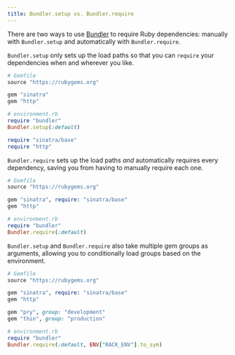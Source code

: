 ```yaml
---
title: Bundler.setup vs. Bundler.require
---
```


There are two ways to use [Bundler](https://bundler.io) to require Ruby dependencies: manually with `Bundler.setup` and automatically with `Bundler.require`.

`Bundler.setup` only sets up the load paths so that you can `require` your dependencies when and wherever you like.

```ruby
# Gemfile
source "https://rubygems.org"

gem "sinatra"
gem "http"

# environment.rb
require "bundler"
Bundler.setup(:default)

require "sinatra/base"
require "http"
```

`Bundler.require` sets up the load paths _and_ automatically requires every dependency, saving you from having to manually require each one.

```ruby
# Gemfile
source "https://rubygems.org"

gem "sinatra", require: "sinatra/base"
gem "http"

# environment.rb
require "bundler"
Bundler.require(:default)
```

`Bundler.setup` and `Bundler.require` also take multiple gem groups as arguments, allowing you to conditionally load groups based on the environment.

```ruby
# Gemfile
source "https://rubygems.org"

gem "sinatra", require: "sinatra/base"
gem "http"

gem "pry", group: "development"
gem "thin", group: "production"

# environment.rb
require "bundler"
Bundler.require(:default, ENV["RACK_ENV"].to_sym)
```
